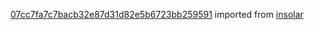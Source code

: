 [07cc7fa7c7bacb32e87d31d82e5b6723bb259591](https://github.com/insolar/insolar/commit/07cc7fa7c7bacb32e87d31d82e5b6723bb259591) imported from [insolar](https://github.com/insolar/insolar)
